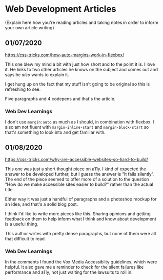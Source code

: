 # Web Development Articles

(Explain here how you're reading articles and taking notes in order to inform your own article writing)

## 01/07/2020

https://css-tricks.com/how-auto-margins-work-in-flexbox/

This one blew my mind a bit with just how short and to the point it is. I love it. He links to two other articles he knows on the subject and comes out and says he _also_ wants to explain it.

I get hung up on the fact that my stuff isn't going to be original so this is refreshing to see.

Five paragraphs and 4 codepens and that's the article.

### Web Dev Learnings

I don't use `margin:auto` as much as I should, in combination with flexbox. I also am not fluent with `margin-inline-start` and `margin-block-start` so that's something to look into and get familiar with.

## 01/08/2020

https://css-tricks.com/why-are-accessible-websites-so-hard-to-build/

This one was just a short thought piece on a11y. I kind of expected the answer to be developed further, but I guess the answer is "It fails silently". The end of the piece seemed to offer more of a solution to the question "How do we make accessible sites easier to build?" rather than the actual title.

Either way it was just a handful of paragraphs and a photoshop mockup for an idea, and that's a solid blog post.

I think I'd like to write more pieces like this. Sharing opinions and getting feedback on them to help inform what I think and know about development is a useful thing.

This author writes with pretty dense paragraphs, but none of them were all that difficult to read.

### Web Dev Learnings

In the comments I found the Vox Media Accessiblity guidelines, which were helpful. It also gave me a reminder to check for the silent failures like performance and a11y, not just waiting for the lawsuits to roll in.

